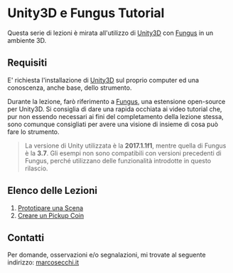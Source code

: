 # Unity3D e Fungus Tutorial

Questa serie di lezioni è mirata all'utilizzo di [Unity3D](https://unity3d.com/) con [Fungus](http://fungusgames.com/) in un ambiente 3D.

## Requisiti

E' richiesta l'installazione di [Unity3D](https://store.unity.com/?_ga=2.175184613.639057983.1511186465-253114653.1489499620) sul proprio computer ed una conoscenza, anche base, dello strumento.

Durante la lezione, farò riferimento a [Fungus](http://fungusgames.com/), una estensione open-source per Unity3D. Si consiglia di dare una rapida occhiata ai video tutorial che, pur non essendo necessari ai fini del completamento della lezione stessa, sono comunque consigliati per avere una visione di insieme di cosa può fare lo strumento.

> La versione di Unity utilizzata è la **2017.1.1f1**, mentre quella di Fungus è la **3.7**. Gli esempi non sono compatibili con versioni precedenti di Fungus, perché utilizzano delle funzionalità introdotte in questo rilascio.

## Elenco delle Lezioni

1. [Prototipare una Scena](https://tech.io/playgrounds/10586/unity3d-e-fungus-tutorial---parte-1/)
1. [Creare un Pickup Coin](https://tech.io/playgrounds/10585/unity3d-e-fungus-tutorial---parte-2/)


## Contatti

Per domande, osservazioni e/o segnalazioni, mi trovate al seguente indirizzo: [marcosecchi.it](http://marcosecchi.it)


